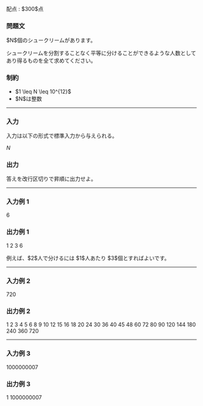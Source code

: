 
<div>

<span>

<span>

<p>
配点 : $300$点
</p>

<div>

<section>

### **問題文**

<p>
$N$個のシュークリームがあります。
</p>

<p>
シュークリームを分割することなく平等に分けることができるような人数としてあり得るものを全て求めてください。
</p>

</section>

</div>

<div>

<section>

### **制約**

<ul>

<li>
$1 \leq N \leq 10^{12}$
</li>

<li>
$N$は整数
</li>

</ul>

</section>

</div>

---

<div>

<div>

<section>

### **入力**

<p>
入力は以下の形式で標準入力から与えられる。
</p>

<div>

$N$
</div>

</section>

</div>

<div>

<section>

### **出力**

<p>
答えを改行区切りで昇順に出力せよ。
</p>

</section>

</div>

</div>

---

<div>

<section>

### **入力例 1**

<div>

6

</div>

</section>

</div>

<div>

<section>

### **出力例 1**

<div>

1
2
3
6

</div>

<p>
例えば、$2$人で分けるには $1$人あたり $3$個とすればよいです。
</p>

</section>

</div>

---

<div>

<section>

### **入力例 2**

<div>

720

</div>

</section>

</div>

<div>

<section>

### **出力例 2**

<div>

1
2
3
4
5
6
8
9
10
12
15
16
18
20
24
30
36
40
45
48
60
72
80
90
120
144
180
240
360
720

</div>

</section>

</div>

---

<div>

<section>

### **入力例 3**

<div>

1000000007

</div>

</section>

</div>

<div>

<section>

### **出力例 3**

<div>

1
1000000007

</div>

</section>

</div>

</span>

</span>

</div>
